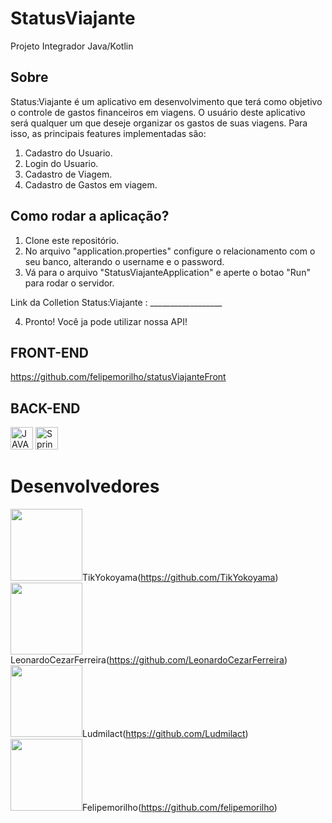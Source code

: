 # StatusViajante
Projeto Integrador Java/Kotlin

## Sobre
Status:Viajante é um aplicativo em desenvolvimento que terá como objetivo o controle de gastos financeiros em viagens. 
O usuário deste aplicativo será qualquer um que deseje organizar os gastos de suas viagens. Para isso, as principais features implementadas são:

1. Cadastro do Usuario.
2. Login do Usuario.
3. Cadastro de Viagem.
4. Cadastro de Gastos em viagem.

## Como rodar a aplicação?

1. Clone este repositório.
2. No arquivo "application.properties" configure o relacionamento com o seu banco, alterando o username e o password.
3. Vá para o arquivo "StatusViajanteApplication" e aperte o botao "Run" para rodar o servidor.

Link da Colletion Status:Viajante : __________________

4. Pronto! Você ja pode utilizar nossa API! 

## FRONT-END
  https://github.com/felipemorilho/statusViajanteFront

## BACK-END
  <img src="http://dicasdejava.com.br/images/logo-java.png" alt="JAVA" width="36" height="36"/>
  <img src="https://pngset.com/images/spring-framework-logo-01-spring-boot-tennis-ball-sport-plant-symbol-transparent-png-1397241.png" alt="SpringBoote" width="36" height="36"/>

# Desenvolvedores

 <img src="https://avatars.githubusercontent.com/u/95004294?v=4" width=115>TikYokoyama(https://github.com/TikYokoyama)</br>
 <img src="https://avatars.githubusercontent.com/u/103533571?v=4" width=115>LeonardoCezarFerreira(https://github.com/LeonardoCezarFerreira)</br>
 <img src="https://avatars.githubusercontent.com/u/83282963?v=4" width=115>Ludmilact(https://github.com/Ludmilact)</br>
 <img src="https://avatars.githubusercontent.com/u/103529867?v=4" width=115>Felipemorilho(https://github.com/felipemorilho)</br>
